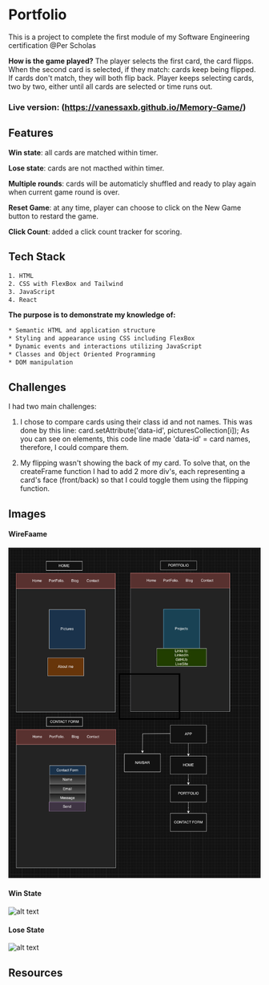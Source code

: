# Portfolio
This is a project to complete the first module of my Software Engineering certification @Per Scholas

**How is the game played?** 
The player selects the first card, the card flipps. When the second card is selected, if they match: cards keep being flipped. If cards don't match, they will both flip back. Player keeps selecting cards, two by two, either until all cards are selected or time runs out.

### Live version: (https://vanessaxb.github.io/Memory-Game/)

## Features

**Win state**: all cards are matched within timer.

**Lose state**: cards are not macthed within timer.

**Multiple rounds**: cards will be automaticly shuffled and ready to play again when current game round is over.

**Reset Game**: at any time, player can choose to click on the New Game button to restard the game.

**Click Count**: added a click count tracker for scoring. 

## Tech Stack
    1. HTML
    2. CSS with FlexBox and Tailwind
    3. JavaScript
    4. React 

**The purpose is to demonstrate my knowledge of:**

    * Semantic HTML and application structure
    * Styling and appearance using CSS including FlexBox
    * Dynamic events and interactions utilizing JavaScript
    * Classes and Object Oriented Programming
    * DOM manipulation

## Challenges
I had two main challenges:
1. I chose to compare cards using their class id and not names. This was done by this line: card.setAttribute('data-id', picturesCollection[i]);
As you can see on elements, this code line made 'data-id' = card names, therefore, I could compare them.

2. My flipping wasn't showing the back of my card. To solve that, on the createFrame function I had to add 2 more div's, each representing a card's face (front/back) so that I could toggle them using the flipping function.

## Images
#### WireFaame
![alt text](./src/images/WireFrame.png "WireFrame")
#### Win State
![alt text](Images/Win_State.png "Win State Screen")
#### Lose State
![alt text](Images/Lose_State.png "Lose State Screen")

## Resources
